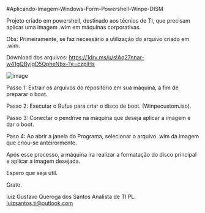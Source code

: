 #Aplicando-Imagem-Windows-Form-Powershell-Winpe-DISM

Projeto criado em powershell, destinado aos técnios de TI, que precisam aplicar uma imagem .wim em máquinas corporativas. 

Obs:  Primeiramente, se faz necessário a utilização do arquivo criado em .wim.

Download dos arquivos: https://1drv.ms/u/s!Aq27nnar-w41gQByjgD5QpheNbx-?e=czplHs

![image](https://user-images.githubusercontent.com/126285028/221380187-49baa282-4400-4134-82d5-6e4e4a63b8a3.png)




Passo 1: Extrair os arquivos do repositório em sua máquina, a fim de preparar o boot.

Passo 2: Executar o Rufus para criar o  disco de boot. (Winpecustom.iso).

Passo 3: Conectar o pendrive na máquina que deseja aplicar a imagem e dar o boot.

Paso 4:  Ao abrir a janela do Programa, selecionar o arquivo .wim da imagem que criou-se anteirormente.

Após esse processo, a máquina ira realizar a formatação do disco principal e aplicar a imagem desejada.

Espero que seja útil.

Grato.

luiz Gustavo Queroga dos Santos
Analista de TI PL.
luizsantos.ti@outlook.com









